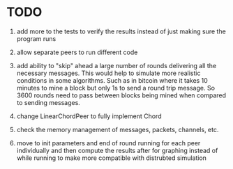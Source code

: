 # TODO

1. add more to the tests to verify the results instead of just making sure the program runs

2. allow separate peers to run different code

4. add ability to "skip" ahead a large number of rounds delivering all the necessary messages. This would help to simulate more realistic conditions in some algorithms. Such as in bitcoin where it takes 10 minutes to mine a block but only 1s to send a round trip message. So 3600 rounds need to pass between blocks being mined when compared to sending messages.

5. change LinearChordPeer to fully implement Chord

6. check the memory management of messages, packets, channels, etc.

7. move to init parameters and end of round running for each peer individually and then compute the results after for graphing instead of while running to make more compatible with distrubted simulation